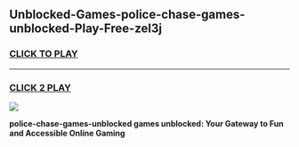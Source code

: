 
## Unblocked-Games-police-chase-games-unblocked-Play-Free-zel3j
<h3>
<a href="https://premium76.site?title=police-chase-games-unblocked&ref=09A">CLICK TO PLAY</a></h3>
<hr>

<h3>
<a href="https://premium76.site?title=police-chase-games-unblocked&ref=09A">CLICK 2 PLAY</a>
  
</h3>

<a href="https://premium76.site?title=police-chase-games-unblocked&ref=09A"><img src="https://clearcache.store/games.png"></a>


**police-chase-games-unblocked games unblocked: Your Gateway to Fun and Accessible Online Gaming**
